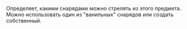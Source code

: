 Определяет, какими снарядами можно стрелять из этого предмета.
Можно использовать один из "ванильных" снарядов или создать собственный.